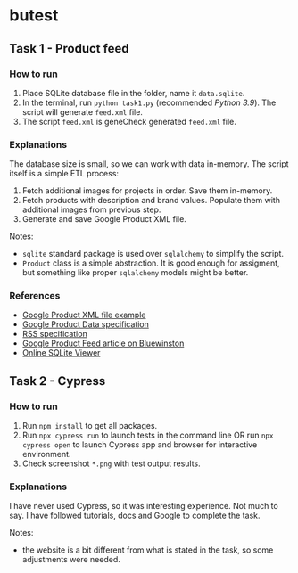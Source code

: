 # butest

## Task 1 - Product feed

### How to run

1. Place SQLite database file in the folder, name it `data.sqlite`.
2. In the terminal, run `python task1.py` (recommended *Python 3.9*). The script will generate `feed.xml` file.
3. The script `feed.xml` is geneCheck generated `feed.xml` file.

### Explanations

The database size is small, so we can work with data in-memory.
The script itself is a simple ETL process:

1. Fetch additional images for projects in order. Save them in-memory.
2. Fetch products with description and brand values. Populate them with additional images from previous step. 
3. Generate and save Google Product XML file.

Notes:

- `sqlite` standard package is used over `sqlalchemy` to simplify the script.
- `Product` class is a simple abstraction. It is good enough for assigment, but something like proper `sqlalchemy` models might be better.

### References

- [Google Product XML file example](https://support.google.com/merchants/answer/160589?hl=en)
- [Google Product Data specification](https://support.google.com/merchants/answer/7052112#zippy=,quick-reference)
- [RSS specification](https://validator.w3.org/feed/docs/rss2.html#:~:text=RSS%20is%20a%20Web%20content,Web%20Consortium%20(W3C)%20website.
)
- [Google Product Feed article on Bluewinston](https://www.bluewinston.com/what-is-google-shopping-product-feed-specification-and-how-can-it-benefit-you/
)
- [Online SQLite Viewer](https://inloop.github.io/sqlite-viewer/)

## Task 2 - Cypress

### How to run

1. Run `npm install` to get all packages.
2. Run `npx cypress run` to launch tests in the command line OR run `npx cypress open` to launch Cypress app and browser for interactive environment.
3. Check screenshot `*.png` with test output results.

### Explanations

I have never used Cypress, so it was interesting experience.
Not much to say. I have followed tutorials, docs and Google to complete the task.

Notes:
- the website is a bit different from what is stated in the task, so some adjustments were needed.
